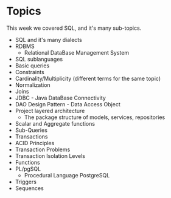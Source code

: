 # Topics

This week we covered SQL, and it's many sub-topics.

- SQL and it's many dialects
- RDBMS
  - Relational DataBase Management System
- SQL sublanguages
- Basic queries
- Constraints
- Cardinality/Multiplicity (different terms for the same topic)
- Normalization
- Joins
- JDBC - Java DataBase Connectivity
- DAO Design Pattern - Data Access Object
- Project layered architecture
  - The package structure of models, services, repositories
- Scalar and Aggregate functions
- Sub-Queries
- Transactions
- ACID Principles
- Transaction Problems
- Transaction Isolation Levels
- Functions
- PL/pgSQL
  - Procedural Language PostgreSQL
- Triggers
- Sequences
